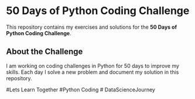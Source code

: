 # 50 Days of Python Coding Challenge

This repository contains my exercises and solutions for the **50 Days of Python Coding Challenge**.

## About the Challenge
I am working on coding challenges in Python for 50 days to improve my skills. Each day I solve a new problem and document my solution in this repository.

#Lets Learn Together #Python Coding # DataScienceJourney

